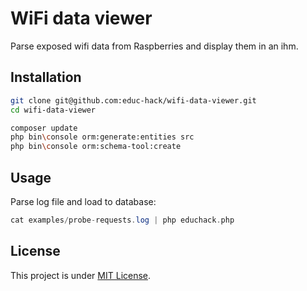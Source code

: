 # WiFi data viewer

Parse exposed wifi data from Raspberries and display them in an ihm.


## Installation

``` bash
git clone git@github.com:educ-hack/wifi-data-viewer.git
cd wifi-data-viewer

composer update
php bin\console orm:generate:entities src
php bin\console orm:schema-tool:create
```


## Usage

Parse log file and load to database:

``` php
cat examples/probe-requests.log | php educhack.php
```


## License

This project is under [MIT License](LICENSE).
